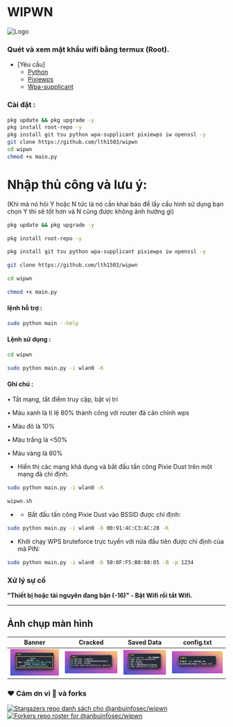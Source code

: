 # WIPWN

![Logo](assets/image.png)

### Quét và xem mật khẩu wifi bằng termux (Root).
    
- [Yêu cầu]
  - [Python](https://www.python.org)
  - [Pixiewps](https://www.kali.org/tools/pixiewps/)
  - [Wpa-supplicant](https://wiki.archlinux.org/title/wpa_supplicant)
 
### Cài đặt :

```bash
pkg update && pkg upgrade -y
pkg install root-repo -y
pkg install git tsu python wpa-supplicant pixiewps iw openssl -y
git clone https://github.com/lth1503/wipwn
cd wipwn
chmod +x main.py
```
# Nhập thủ công và lưu ý:
(Khi mà nó hỏi Y hoặc N tức là nó cần khai báo để lấy cấu hình sử dụng bạn chọn Y thì sẽ tốt hơn và N cũng được không ảnh hưởng gì)

```bash
pkg update && pkg upgrade -y
```
```bash
pkg install root-repo -y
```
```bash
pkg install git tsu python wpa-supplicant pixiewps iw openssl -y
```
```bash
git clone https://github.com/lth1503/wipwn
```
```bash
cd wipwn
```
```bash
chmod +x main.py
```

#### lệnh hỗ trợ :
```bash
sudo python main --help
```
#### Lệnh sử dụng :
```bash
cd wipwn
```

```bash
sudo python main.py -i wlan0 -K
```

#### Ghi chú :
• Tắt mạng, tắt điểm truy cập, bật vị trí

• Màu xanh là tỉ lệ 80% thành công với router đã căn chỉnh wps

• Màu đỏ là 10%

• Màu trắng là <50%

• Màu vàng là 60%

- Hiển thị các mạng khả dụng và bắt đầu tấn công Pixie Dust trên một mạng đã chỉ định.
```bash
sudo python main.py -i wlan0 -K
```

```bash
wipwn.sh
```
- - Bắt đầu tấn công Pixie Dust vào BSSID được chỉ định:
```bash
sudo python main.py -i wlan0 -b 00:91:4C:C3:AC:28 -K
```
- Khởi chạy WPS bruteforce trực tuyến với nửa đầu tiên được chỉ định của mã PIN:
```bash
sudo python main.py -i wlan0 -b 50:0F:F5:B0:08:05 -B -p 1234
```
### Xử lý sự cố
**"Thiết bị hoặc tài nguyên đang bận (-16)" - Bật Wifi rồi tắt Wifi.**

---

## Ảnh chụp màn hình

| Banner | Cracked | Saved Data | config.txt | 
| :---: | :---: | :---: | :---: |
| ![image](https://raw.githubusercontent.com/anbuinfosec/anbuinfosec/refs/heads/main/assets/wipwn/1.jpg) | ![image](https://raw.githubusercontent.com/anbuinfosec/anbuinfosec/refs/heads/main/assets/wipwn/2.jpg) | ![image](https://raw.githubusercontent.com/anbuinfosec/anbuinfosec/refs/heads/main/assets/wipwn/3.jpg) | ![image](https://raw.githubusercontent.com/anbuinfosec/anbuinfosec/refs/heads/main/assets/wipwn/4.jpg) |


### ❤️ Cảm ơn vì 🌟 và forks
[![Stargazers repo danh sách cho @anbuinfosec/wipwn](https://reporoster.com/stars/dark/anbuinfosec/wipwn)](https://github.com/anbuinfosec/wipwn/stargazers)
[![Forkers repo roster for @anbuinfosec/wipwn](https://reporoster.com/forks/dark/anbuinfosec/wipwn)](https://github.com/anbuinfosec/wipwn/network/members)
